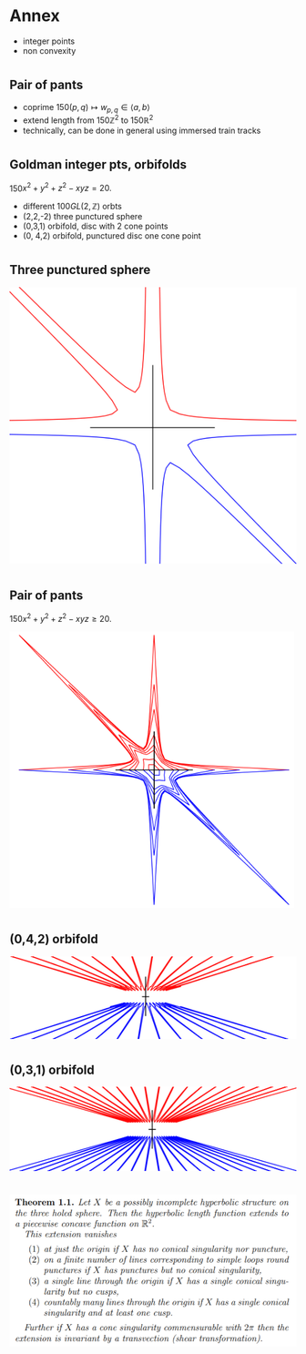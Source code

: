 # Annex

- integer points 
-  non convexity

#
## Pair of pants

- coprime 150$(p,q) \mapsto w_{p,q} \in \langle a,b \rangle$
- extend length from 150$\mathbb{Z}^2$ to 150$\mathbb{R}^2$ 
- technically, can be done in general using immersed train tracks

#
## Goldman integer pts, orbifolds

150$x^2 + y^2 + z^2 - x y z = 20.$

- different 100$GL(2,\mathbb{Z})$ orbts
- (2,2,-2) three punctured sphere
- (0,3,1) orbifold, disc with 2 cone points
- (0, 4,2) orbifold, punctured disc one cone point

#
## Three punctured sphere

<img src="./punctured_sphere.png" width="600">

#
## Pair of pants


150$x^2 + y^2 + z^2 - x y z \geq  20.$

<img src="./three_holed_longer_longer.png" width="500">

#
## (0,4,2) orbifold

<img src="./cylinder_pi.png" width="600">

#
## (0,3,1) orbifold

<img src="./cylinder_2pi_3.png" width="600">

#
## 

<img src="./main theorem.png" width="600">


